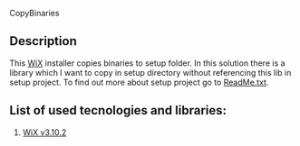 CopyBinaries

## Description
This [WiX](http://wixtoolset.org/) installer copies binaries to setup folder. In this solution there is a library which I want to copy in setup directory without referencing this lib in setup project. To find out more about setup project go to [ReadMe.txt](https://github.com/Sufflavus/WixExamples/blob/master/CopyBinaries/Source/Setup/ReadMe.txt).

## List of used tecnologies and libraries:
1. [WiX v3.10.2](http://wixtoolset.org/) 
